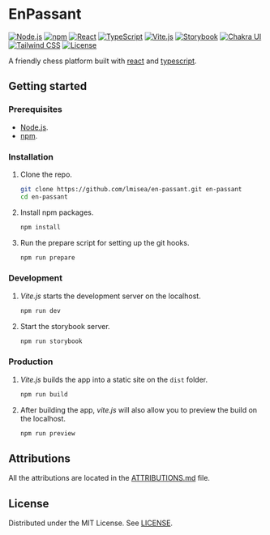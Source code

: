 # EnPassant

[![Node.js](https://img.shields.io/badge/Node.js-v20-43853D?style=flat-square&logo=node.js&logoColor=white)](https://nodejs.org/es/)
[![npm](https://img.shields.io/badge/npm-v10-CB3837?style=flat-square&logo=npm&logoColor=white)](https://www.npmjs.com/)
[![React](https://img.shields.io/badge/React-v18-61DAFB?style=flat-square&logo=react&logoColor=white)](https://reactjs.org/)
[![TypeScript](https://img.shields.io/badge/TypeScript-v5-3178C6?style=flat-square&logo=typescript&logoColor=white)](https://www.typescriptlang.org/)
[![Vite.js](https://img.shields.io/badge/Vite.js-v5-646CFF?style=flat-square&logo=vite&logoColor=white)](https://vitejs.dev/)
[![Storybook](https://img.shields.io/badge/Storybook-v7-FF4785?style=flat-square&logo=storybook&logoColor=white)](https://storybook.js.org/)
[![Chakra UI](https://img.shields.io/badge/Chakra%20UI-v2-319795?style=flat-square&logo=chakra-ui&logoColor=white)](https://chakra-ui.com/)
[![Tailwind CSS](https://img.shields.io/badge/Tailwind%20CSS-v3-38B2AC?style=flat-square&logo=tailwind-css&logoColor=white)](https://tailwindcss.com/)
[![License](https://img.shields.io/badge/License-MIT-0088cc?style=flat-square&logo=github)](https://github.com/lmisea/en-passant/blob/main/LICENSE)

A friendly chess platform built with [react](https://reactjs.org/) and [typescript](https://www.typescriptlang.org/).

## Getting started

### Prerequisites

- [Node.js](https://nodejs.org/en/).
- [npm](https://www.npmjs.com/).

### Installation

1. Clone the repo.
   ```bash
   git clone https://github.com/lmisea/en-passant.git en-passant
   cd en-passant
   ```
2. Install npm packages.
   ```bash
   npm install
   ```
3. Run the prepare script for setting up the git hooks.
   ```bash
   npm run prepare
   ```

### Development

1. _Vite.js_ starts the development server on the localhost.
   ```bash
   npm run dev
   ```
2. Start the storybook server.
   ```bash
   npm run storybook
   ```

### Production

1. _Vite.js_ builds the app into a static site on the `dist` folder.
   ```bash
   npm run build
   ```
2. After building the app, _vite.js_ will also allow you to preview the build on the localhost.
   ```bash
   npm run preview
   ```

## Attributions

All the attributions are located in the [ATTRIBUTIONS.md](https://github.com/lmisea/en-passant/blob/main/ATTRIBUTIONS.md) file.

## License

Distributed under the MIT License. See [LICENSE](https://github.com/lmisea/en-passant/blob/main/LICENSE).
